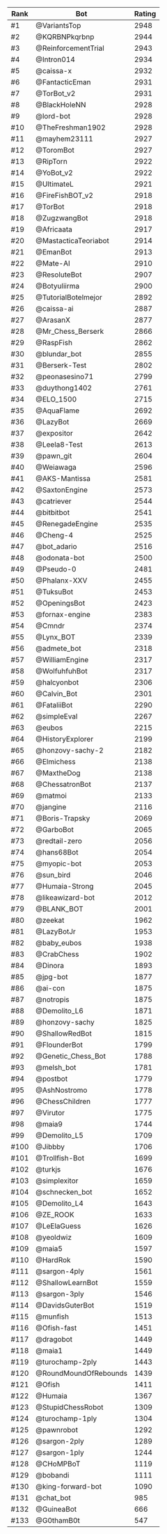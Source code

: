 Rank|Bot|Rating
---|---|---
#1|@VariantsTop|2948
#2|@KQRBNPkqrbnp|2944
#3|@ReinforcementTrial|2943
#4|@Intron014|2934
#5|@caissa-x|2932
#6|@FantacticEman|2931
#7|@TorBot_v2|2931
#8|@BlackHoleNN|2928
#9|@lord-bot|2928
#10|@TheFreshman1902|2928
#11|@mayhem23111|2927
#12|@ToromBot|2927
#13|@RipTorn|2922
#14|@YoBot_v2|2922
#15|@UltimateL|2921
#16|@FireFishBOT_v2|2918
#17|@TorBot|2918
#18|@ZugzwangBot|2918
#19|@Africaata|2917
#20|@MastacticaTeoriabot|2914
#21|@EmanBot|2913
#22|@Mate-AI|2910
#23|@ResoluteBot|2907
#24|@Botyuliirma|2900
#25|@TutorialBotelmejor|2892
#26|@caissa-ai|2887
#27|@ArasanX|2877
#28|@Mr_Chess_Berserk|2866
#29|@RaspFish|2862
#30|@blundar_bot|2855
#31|@Berserk-Test|2802
#32|@peonasesino71|2799
#33|@duythong1402|2761
#34|@ELO_1500|2715
#35|@AquaFlame|2692
#36|@LazyBot|2669
#37|@expositor|2642
#38|@Leela8-Test|2613
#39|@pawn_git|2604
#40|@Weiawaga|2596
#41|@AKS-Mantissa|2581
#42|@SaxtonEngine|2573
#43|@catriever|2544
#44|@bitbitbot|2541
#45|@RenegadeEngine|2535
#46|@Cheng-4|2525
#47|@bot_adario|2516
#48|@odonata-bot|2500
#49|@Pseudo-0|2481
#50|@Phalanx-XXV|2455
#51|@TuksuBot|2453
#52|@OpeningsBot|2423
#53|@fornax-engine|2383
#54|@Cmndr|2374
#55|@Lynx_BOT|2339
#56|@admete_bot|2318
#57|@WilliamEngine|2317
#58|@WolfuhfuhBot|2317
#59|@halcyonbot|2306
#60|@Calvin_Bot|2301
#61|@FataliiBot|2290
#62|@simpleEval|2267
#63|@eubos|2215
#64|@HistoryExplorer|2199
#65|@honzovy-sachy-2|2182
#66|@Elmichess|2138
#67|@MaxtheDog|2138
#68|@ChessatronBot|2137
#69|@matmoi|2133
#70|@jangine|2116
#71|@Boris-Trapsky|2069
#72|@GarboBot|2065
#73|@redtail-zero|2056
#74|@hans68Bot|2054
#75|@myopic-bot|2053
#76|@sun_bird|2046
#77|@Humaia-Strong|2045
#78|@likeawizard-bot|2012
#79|@BLANK_BOT|2001
#80|@zeekat|1962
#81|@LazyBotJr|1953
#82|@baby_eubos|1938
#83|@CrabChess|1902
#84|@Dinora|1893
#85|@jpg-bot|1877
#86|@ai-con|1875
#87|@notropis|1875
#88|@Demolito_L6|1871
#89|@honzovy-sachy|1825
#90|@ShallowRedBot|1815
#91|@FlounderBot|1799
#92|@Genetic_Chess_Bot|1788
#93|@melsh_bot|1781
#94|@postbot|1779
#95|@AshNostromo|1778
#96|@ChessChildren|1777
#97|@Virutor|1775
#98|@maia9|1744
#99|@Demolito_L5|1709
#100|@Jibbby|1706
#101|@Trollfish-Bot|1699
#102|@turkjs|1676
#103|@simplexitor|1659
#104|@schnecken_bot|1652
#105|@Demolito_L4|1643
#106|@ZE_ROOK|1633
#107|@LeElaGuess|1626
#108|@yeoldwiz|1609
#109|@maia5|1597
#110|@HardRok|1590
#111|@sargon-4ply|1561
#112|@ShallowLearnBot|1559
#113|@sargon-3ply|1546
#114|@DavidsGuterBot|1519
#115|@munfish|1513
#116|@Ofish-fast|1451
#117|@dragobot|1449
#118|@maia1|1449
#119|@turochamp-2ply|1443
#120|@RoundMoundOfRebounds|1439
#121|@Ofish|1411
#122|@Humaia|1367
#123|@StupidChessRobot|1309
#124|@turochamp-1ply|1304
#125|@pawnrobot|1292
#126|@sargon-2ply|1289
#127|@sargon-1ply|1244
#128|@CHoMPBoT|1119
#129|@bobandi|1111
#130|@king-forward-bot|1090
#131|@chat_bot|985
#132|@GuineaBot|666
#133|@G0thamB0t|547

